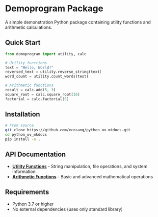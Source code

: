 # Demoprogram Package

A simple demonstration Python package containing utility functions and arithmetic calculations.

## Quick Start

```python
from demoprogram import utility, calc

# Utility functions
text = "Hello, World!"
reversed_text = utility.reverse_string(text)
word_count = utility.count_words(text)

# Arithmetic functions
result = calc.add(5, 3)
square_root = calc.square_root(16)
factorial = calc.factorial(5)
```

## Installation

```bash
# From source
git clone https://github.com/ecosang/python_uv_mkdocs.git
cd python_uv_mkdocs
pip install -e .
```

## API Documentation

- **[Utility Functions](api/utility.md)** - String manipulation, file operations, and system information
- **[Arithmetic Functions](api/calc.md)** - Basic and advanced mathematical operations

## Requirements

- Python 3.7 or higher
- No external dependencies (uses only standard library) 